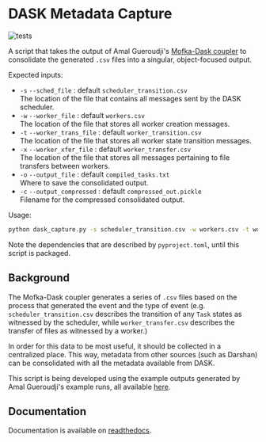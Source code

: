 # DASK Metadata Capture

![tests](https://github.com/RECUP-DOE/dask_capture/actions/workflows/run_tests.yaml/badge.svg)

A script that takes the output of Amal Gueroudji's [Mofka-Dask coupler](https://github.com/GueroudjiAmal/MofkaDask/) to consolidate the generated `.csv` files into a singular, object-focused output.

Expected inputs:
- `-s` `--sched_file` : default `scheduler_transition.csv` \
The location of the file that contains all messages sent by the DASK scheduler.
- `-w` `--worker_file` : default `workers.csv` \
The location of the file that stores all worker creation messages.
- `-t` `--worker_trans_file` : default `worker_transition.csv` \
The location of the file that stores all worker state transition messages.
- `-x` `--worker_xfer_file` : default `worker_transfer.csv` \
The location of the file that stores all messages pertaining to file transfers between workers.
- `-o` `--output_file` : default `compiled_tasks.txt` \
Where to save the consolidated output.
- `-c` `--output_compressed` : default `compressed_out.pickle` \
Filename for the compressed consolidated output.

Usage:
```bash
python dask_capture.py -s scheduler_transition.csv -w workers.csv -t worker_transition.csv -x worker_transfer.csv -o compiled_tasks.txt
```

Note the dependencies that are described by `pyproject.toml`, until this script is packaged.

## Background
The Mofka-Dask coupler generates a series of `.csv` files based on the process that generated the event and the type of event (e.g. `scheduler_transition.csv` describes the transition of any `Task` states as witnessed by the scheduler, while `worker_transfer.csv` describes the transfer of files as witnessed by a worker.) 

In order for this data to be most useful, it should be collected in a centralized place.
This way, metadata from other sources (such as Darshan) can be consolidated with all the metadata available from DASK.

This script is being developed using the example outputs generated by Amal Gueroudji's example runs, all available [here](https://github.com/GueroudjiAmal/XPDaMoDa).

## Documentation
Documentation is available on [readthedocs](https://infispiel-dask-capture.readthedocs.io/en/latest/).
